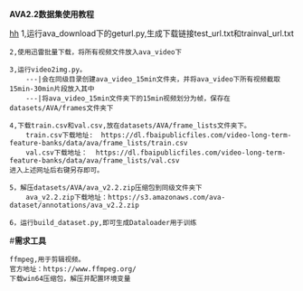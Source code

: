 **AVA2.2数据集使用教程**

[hh](https://dl.fbaipublicfiles.com/video-long-term-feature-banks/data/ava/frame_lists/train.csv)
    1,运行ava_download下的geturl.py,生成下载链接test_url.txt和trainval_url.txt
    
    2,使用迅雷批量下载，将所有视频文件放入ava_video下
    
    3,运行video2img.py。
        ---|会在同级目录创建ava_video_15min文件夹，并将ava_video下所有视频截取15min-30min片段放入其中
        ---|将ava_video_15min文件夹下的15min视频划分为帧，保存在datasets/AVA/frames文件夹下
    
    4,下载train.csv和val.csv,放在datasets/AVA/frame_lists文件夹下。
        train.csv下载地址:  https://dl.fbaipublicfiles.com/video-long-term-feature-banks/data/ava/frame_lists/train.csv
        val.csv下载地址：  https://dl.fbaipublicfiles.com/video-long-term-feature-banks/data/ava/frame_lists/val.csv
    进入上述网址后右键另存即可。
    
    5，解压datasets/AVA/ava_v2.2.zip压缩包到同级文件夹下
        ava_v2.2.zip下载地址：https://s3.amazonaws.com/ava-dataset/annotations/ava_v2.2.zip
    
    6，运行build_dataset.py,即可生成Dataloader用于训练
    
#**需求工具**

    ffmpeg,用于剪辑视频。
    官方地址：https://www.ffmpeg.org/
    下载win64压缩包，解压并配置环境变量

